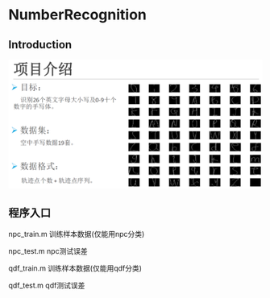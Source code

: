 # NumberRecognition

## Introduction
![简介](https://github.com/ganji15/NumberRecognition/blob/master/introduction.png)

## 程序入口
npc_train.m
训练样本数据(仅能用npc分类)

npc_test.m
npc测试误差

qdf_train.m
训练样本数据(仅能用qdf分类)

qdf_test.m
qdf测试误差
